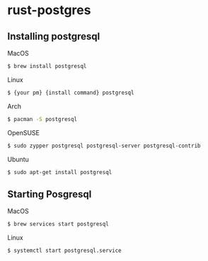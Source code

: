 # rust-postgres

## Installing postgresql

MacOS
```bash
$ brew install postgresql
```

Linux
```bash
$ {your pm} {install command} postgresql
```
Arch
```bash
$ pacman -S postgresql
```
OpenSUSE
```bash
$ sudo zypper postgresql postgresql-server postgresql-contrib
```

Ubuntu
```bash
$ sudo apt-get install postgresql
```

## Starting Posgresql

MacOS
```bash
$ brew services start postgresql
```

Linux
```bash
$ systemctl start postgresql.service
```
